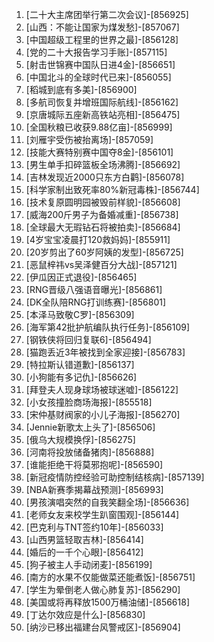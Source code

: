 
1. [二十大主席团举行第二次会议]-[856925]
1. [山西：不能让国家为煤发愁]-[857067]
1. [中国超级工程里的世界之最]-[856128]
1. [党的二十大报告学习手账]-[857115]
1. [射击世锦赛中国队日进4金]-[856651]
1. [中国北斗的全球时代已来]-[856055]
1. [稻城到底有多美]-[856900]
1. [多航司恢复并增班国际航线]-[856162]
1. [京唐城际五座新高铁站亮相]-[856475]
1. [全国秋粮已收获9.88亿亩]-[856999]
1. [刘雁宇受伤被抬离场]-[857059]
1. [技能大赛特别赛中国夺8金]-[856101]
1. [男生单手扣碎篮板全场沸腾]-[856692]
1. [吉林发现近2000只东方白鹳]-[856078]
1. [科学家制出致死率80%新冠毒株]-[856744]
1. [技术复原圆明园被毁前样貌]-[856608]
1. [威海200斤男子为备婚减重]-[856738]
1. [全球最大无瑕钻石将被拍卖]-[856684]
1. [4岁宝宝凌晨打120救妈妈]-[855911]
1. [20岁剪出了60岁阿姨的发型]-[856725]
1. [恶鼠梓祎vs吴泽健百分大战]-[857121]
1. [伊瓜因正式退役]-[856465]
1. [RNG晋级八强语音曝光]-[856861]
1. [DK全队陪RNG打训练赛]-[856801]
1. [本泽马致敬C罗]-[856309]
1. [海军第42批护航编队执行任务]-[856109]
1. [钢铁侠将回归复联6]-[856494]
1. [猫跑丢近3年被找到全家迎接]-[856783]
1. [特拉斯认错道歉]-[856137]
1. [小狗能有多记仇]-[856626]
1. [拜登夫人现身球场被球迷嘘]-[856122]
1. [小女孩撞脸商场海报]-[855518]
1. [宋仲基财阀家的小儿子海报]-[856270]
1. [Jennie新歌太上头了]-[856506]
1. [俄乌大规模换俘]-[856275]
1. [河南将投放储备猪肉]-[856888]
1. [谁能拒绝干将莫邪抱呢]-[856590]
1. [新冠疫情防控经验可助控制结核病]-[857139]
1. [NBA新赛季揭幕战预测]-[856993]
1. [男孩演唱突然的自我笑翻全场]-[856636]
1. [老师女友来校学生趴窗围观]-[856144]
1. [巴克利与TNT签约10年]-[856033]
1. [山西男篮轻取吉林]-[856414]
1. [婚后的一千个心眼]-[856412]
1. [狗子被主人手动闭麦]-[856199]
1. [南方的水果不仅能做菜还能煮饭]-[856751]
1. [学生为晕倒老人做心肺复苏]-[856290]
1. [美国或将再释放1500万桶油储]-[856618]
1. [丁达尔效应是什么]-[856830]
1. [纳沙已移出福建台风警戒区]-[856904]